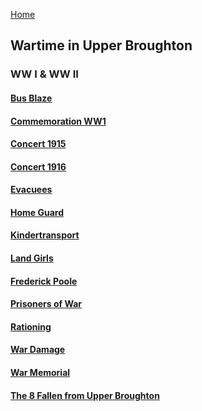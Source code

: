 [Home](https://simon-scmp.github.io/ubhistdocs/)


## Wartime in Upper Broughton
### WW I & WW II

#### [Bus Blaze](01.BusBlaze/Bus_Blaze.md)
#### [Commemoration WW1](02.Commemoration_WW1/Commemoration_WW1.md)
#### [Concert 1915](03.Concert1915/concert_1915.md)
#### [Concert 1916](04.Concert1916/Concert_1916.md)
#### [Evacuees](05.Evacuees/evacuees.md)
#### [Home Guard](06.HomeGuard/Home_Guard.md)
#### [Kindertransport](07.Kindertransport/Kindertransport.md)
#### [Land Girls](09.LandGirls/LandGirls.md)
#### [Frederick Poole](10.F_Poole/Poole.md)
#### [Prisoners of War](11.PoW/PoW.md)
#### [Rationing](12.Rationing/rationing.md)
#### [War Damage](13.War_Damage/War_Damage.md)
#### [War Memorial](14.WarMemorial/War_memorial.md)
#### [The 8 Fallen from Upper Broughton](14.WarMemorial/War_Memorial_Names.md)

